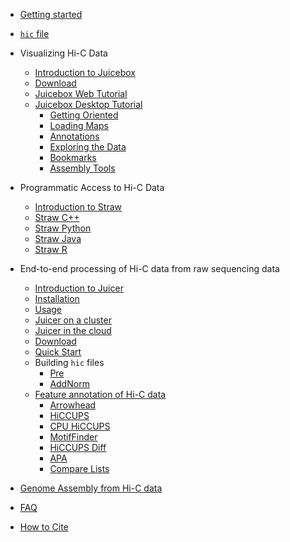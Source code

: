 - [Getting started](README.md)

- [`hic` file](straw.wiki/Data)

- Visualizing Hi-C Data
  * [Introduction to Juicebox](juicebox.wiki/Juicebox_intro)
  * [Download](juicebox.wiki/Download)
  * [Juicebox Web Tutorial](juicebox.wiki/JBWeb_videos)
  * [Juicebox Desktop Tutorial](juicebox.wiki/Visualization)
    * [Getting Oriented](juicebox.wiki/Visualization#getting-oriented)  
    * [Loading Maps](juicebox.wiki/Loading-Maps-(the-File-menu))
    * [Annotations](juicebox.wiki/Loading-Annotations-(Annotations-menu))
    * [Exploring the Data](juicebox.wiki/Exploring-the-Data)
    * [Bookmarks](juicebox.wiki/Bookmarks)
    * [Assembly Tools](juicebox.wiki/Juicebox-Assembly-Tools)

- Programmatic Access to Hi-C Data
  * [Introduction to Straw](straw.wiki/Home.md)
  * [Straw C++](straw.wiki/CPP.md)
  * [Straw Python](straw.wiki/Python.md)
  * [Straw Java](straw.wiki/Java.md)
  * [Straw R](straw.wiki/R.md)

- End-to-end processing of Hi-C data from raw sequencing data
  * [Introduction to Juicer](juicer.wiki/Home)
  * [Installation](juicer.wiki/Installation)
  * [Usage](juicer.wiki/Usage)
  * [Juicer on a cluster](juicer.wiki/Running-Juicer-on-a-cluster)
  * [Juicer in the cloud](juicer.wiki/Running-Juicer-on-Amazon-Web-Services)
  * [Download](juicer.wiki/Download)
  * [Quick Start](juicer.wiki/Juicer-Tools-Quick-Start)
  * Building `hic` files
    * [Pre](hictools.wiki/Pre)
    * [AddNorm](hictools.wiki/AddNorm) 
  * [Feature annotation of Hi-C data](juicer.wiki/Feature-Annotation)
    * [Arrowhead](juicer.tools.wiki/Arrowhead)
    * [HiCCUPS](juicer.tools.wiki/HiCCUPS)
    * [CPU HiCCUPS](juicer.tools.wiki/CPU-HiCCUPS)
    * [MotifFinder](juicer.tools.wiki/MotifFinder)
    * [HiCCUPS Diff](juicer.tools.wiki/HiCCUPSDiff)
    * [APA](juicer.tools.wiki/APA)
    * [Compare Lists](juicer.tools.wiki/Compare-Lists)

- [Genome Assembly from Hi-C data](https://www.dnazoo.org/methods)
- [FAQ](FAQ.md)
- [How to Cite](Citing.md)
